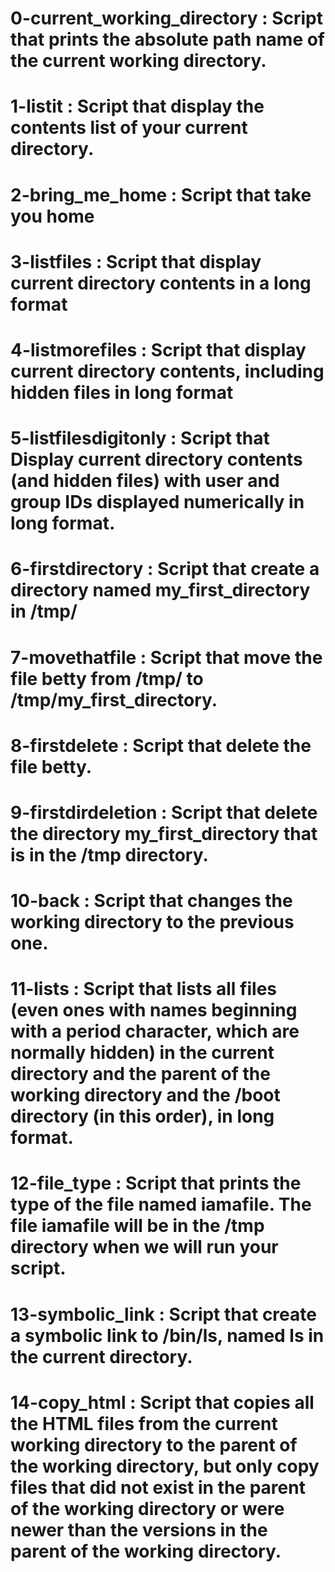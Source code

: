 # 0-current_working_directory : Script that prints the absolute path name of the current working directory.
# 1-listit : Script that display the contents list of your current directory.
# 2-bring_me_home : Script that take you home
# 3-listfiles : Script that display current directory contents in a long format
# 4-listmorefiles : Script that display current directory contents, including hidden files in long format
# 5-listfilesdigitonly : Script that Display current directory contents (and hidden files) with user and group IDs displayed numerically in long format.
# 6-firstdirectory : Script that create a directory named my_first_directory in /tmp/
# 7-movethatfile : Script that move the file betty from /tmp/ to /tmp/my_first_directory.
# 8-firstdelete : Script that delete the file betty.
# 9-firstdirdeletion : Script that delete the directory my_first_directory that is in the /tmp directory.
# 10-back : Script that changes the working directory to the previous one.
# 11-lists : Script that lists all files (even ones with names beginning with a period character, which are normally hidden) in the current directory and the parent of the working directory and the /boot directory (in this order), in long format.
# 12-file_type : Script that prints the type of the file named iamafile. The file iamafile will be in the /tmp directory when we will run your script.
# 13-symbolic_link : Script that create a symbolic link to /bin/ls, named __ls__ in the current directory.
# 14-copy_html : Script that copies all the HTML files from the current working directory to the parent of the working directory, but only copy files that did not exist in the parent of the working directory or were newer than the versions in the parent of the working directory.
